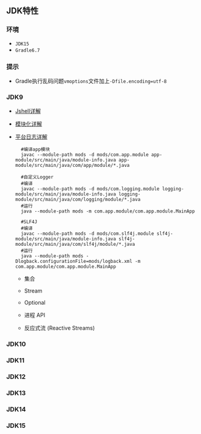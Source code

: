 ## JDK特性

### 环境
- `JDK15`
- `Gradle6.7`

### 提示
- Gradle执行乱码问题`vmoptions`文件加上`-Dfile.encoding=utf-8`

### JDK9

- [Jshell详解](https://www.cnblogs.com/IcanFixIt/p/7199108.html)

- [模块化详解](https://www.baeldung.com/java-9-modularity)

- [平台日志详解](https://www.baeldung.com/java-9-logging-api)
    
     
        #编译app模块
        javac --module-path mods -d mods/com.app.module app-module/src/main/java/module-info.java app-module/src/main/java/com/app/module/*.java
        
        #自定义Logger
        #编译
        javac --module-path mods -d mods/com.logging.module logging-module/src/main/java/module-info.java logging-module/src/main/java/com/logging/module/*.java
        #运行
        java --module-path mods -m com.app.module/com.app.module.MainApp
        
        #SLF4J
        #编译
        javac --module-path mods -d mods/com.slf4j.module slf4j-module/src/main/java/module-info.java slf4j-module/src/main/java/com/slf4j/module/*.java
        #运行
        java --module-path mods -Dlogback.configurationFile=mods/logback.xml -m com.app.module/com.app.module.MainApp
    
    - 集合
    
    - Stream
    
    - Optional
    
    - 进程 API
    
    - 反应式流 (Reactive Streams)
        

### JDK10

### JDK11

### JDK12

### JDK13

### JDK14

### JDK15
